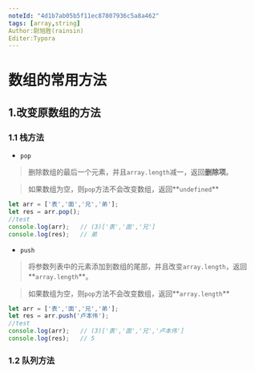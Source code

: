 ```yaml
---
noteId: "4d1b7ab05b5f11ec87807936c5a8a462"
tags: [array,string]
Author:尉旭胜(rainsin)
Editer:Typora
---
```


# 数组的常用方法

## 1.改变原数组的方法

### 1.1 栈方法

* `pop`

> 删除数组的最后一个元素，并且`array.length`减一，返回**删除项**。

> 如果数组为空，则`pop`方法不会改变数组，返回**`undefined`**

  ```js
  let arr = ['表','面','兄','弟'];
  let res = arr.pop();
  //test
  console.log(arr);   // (3)['表','面','兄']
  console.log(res);   // 弟
  ```

* `push`

> 将参数列表中的元素添加到数组的尾部，并且改变`array.length`，返回**`array.length`**。

> 如果数组为空，则`pop`方法不会改变数组，返回**`array.length`**

  ```js
let arr = ['表','面','兄','弟'];
let res = arr.push('卢本伟');
//test
console.log(arr);   // (3)['表','面','兄','卢本伟']
console.log(res);   // 5
  ```

### 1.2 队列方法

